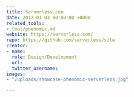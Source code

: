 ```yaml
---
title: Serverless.com
date: 2017-01-03 00:00:00 +0000
related_tools:
- tool/phenomic.md
website: https://serverless.com/
repo: https://github.com/serverless/site
creator:
- name: 
  role: Design/Development
  url: 
  twitter_username: 
images:
- "/uploads/showcase-phenomic-serverless.jpg"

---
```

